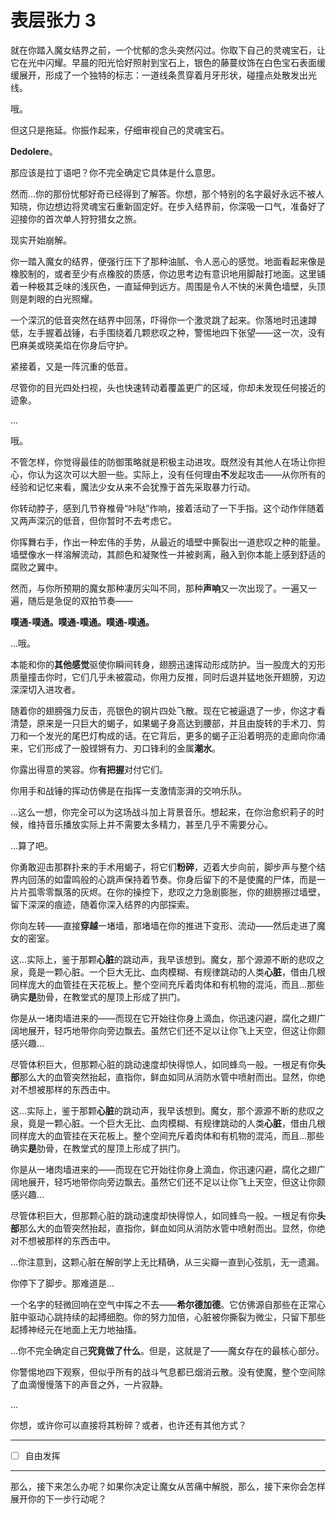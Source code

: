 # 表层张力 3

就在你踏入魔女结界之前，一个忧郁的念头突然闪过。你取下自己的灵魂宝石，让它在光中闪耀。早晨的阳光恰好照射到宝石上，银色的藤蔓纹饰在白色宝石表面缓缓展开，形成了一个独特的标志：一道线条贯穿着月牙形状，碰撞点处散发出光线。

哦。

但这只是拖延。你振作起来，仔细审视自己的灵魂宝石。

**Dedolere**。

那应该是拉丁语吧？你不完全确定它具体是什么意思。

然而...你的那份忧郁好奇已经得到了解答。你想，那个特别的名字最好永远不被人知晓，你边想边将灵魂宝石重新固定好。在步入结界前，你深吸一口气，准备好了迎接你的首次单人狩狩猎女之旅。

现实开始崩解。

你一踏入魔女的结界，便强行压下了那种油腻、令人恶心的感觉。地面看起来像是橡胶制的，或者至少有点橡胶的质感，你边思考边有意识地用脚敲打地面。这里铺着一种极其乏味的浅灰色，一直延伸到远方。周围是令人不快的米黄色墙壁，头顶则是刺眼的白光照耀。

一个深沉的低音突然在结界中回荡，吓得你一个激灵跳了起来。你落地时迅速蹲低，左手握着战锤，右手围绕着几颗悲叹之种，警惕地四下张望——这一次，没有巴麻美或晓美焰在你身后守护。

紧接着，又是一阵沉重的低音。

尽管你的目光四处扫视，头也快速转动着覆盖更广的区域，你却未发现任何接近的迹象。

...

哦。

不管怎样，你觉得最佳的防御策略就是积极主动进攻。既然没有其他人在场让你担心，你认为这次可以大胆一些。实际上，没有任何理由**不**发起攻击——从你所有的经验和记忆来看，魔法少女从来不会犹豫于首先采取暴力行动。

你转动脖子，感到几节脊椎骨“咔哒”作响，接着活动了一下手指。这个动作伴随着又两声深沉的低音，但你暂时不去考虑它。

你挥舞右手，作出一种宏伟的手势，从最近的墙壁中撕裂出一道悲叹之种的能量。墙壁像水一样溶解流动，其颜色和凝聚性一并被剥离，融入到你本能上感到舒适的腐败之翼中。

然而，与你所预期的魔女那种凄厉尖叫不同，那种**声响**又一次出现了。一遍又一遍，随后是急促的双拍节奏——

**噗通-噗通。噗通-噗通。噗通-噗通。**

...哦。

本能和你的**其他感觉**驱使你瞬间转身，翅膀迅速挥动形成防护。当一股庞大的刃形质量撞击你时，它们几乎未被震动，你用力反推，同时后退并猛地张开翅膀，刃边深深切入进攻者。

随着你的翅膀强力反击，亮银色的钢片四处飞散。现在它被逼退了一步，你这才看清楚，原来是一只巨大的蝎子，如果蝎子身高达到腰部，并且由旋转的手术刀、剪刀和一个发光的尾巴灯构成的话。在它背后，更多的蝎子正沿着明亮的走廊向你涌来，它们形成了一股铿锵有力、刃口锋利的金属**潮水**。

你露出得意的笑容。你**有把握**对付它们。

你用手和战锤的挥动仿佛是在指挥一支激情澎湃的交响乐队。

...这么一想，你完全可以为这场战斗加上背景音乐。想起来，在你治愈织莉子的时候，维持音乐播放实际上并不需要太多精力，甚至几乎不需要分心。

...算了吧。

你勇敢迎击那群扑来的手术用蝎子，将它们**粉碎**，迈着大步向前，脚步声与整个结界内回荡的如雷鸣般的心跳声保持着节奏。你身后留下的不是使魔的尸体，而是一片片孤零零飘落的灰烬。在你的操控下，悲叹之力急剧膨胀，你的翅膀擦过墙壁，留下深深的痕迹，随着你深入结界的内部探索。

你向左转——直接**穿越**一堵墙，那堵墙在你的推进下变形、流动——然后走进了魔女的密室。

这...实际上，鉴于那颗**心脏**的跳动声，我早该想到。魔女，那个源源不断的悲叹之泉，竟是一颗心脏。一个巨大无比、血肉模糊、有规律跳动的人类**心脏**，借由几根同样庞大的血管挂在天花板上。整个空间充斥着肉体和有机物的混沌，而且...那些确实**是**肋骨，在教堂式的屋顶上形成了拱门。

你是从一堵肉墙进来的——而现在它开始往你身上滴血，你迅速闪避，腐化之翅广阔地展开，轻巧地带你向旁边飘去。虽然它们还不足以让你飞上天空，但这让你颇感兴趣...

尽管体积巨大，但那颗心脏的跳动速度却快得惊人，如同蜂鸟一般。一根足有你**头部**那么大的血管突然抬起，直指你，鲜血如同从消防水管中喷射而出。显然，你绝对不想被那样的东西击中。

这...实际上，鉴于那颗**心脏**的跳动声，我早该想到。魔女，那个源源不断的悲叹之泉，竟是一颗心脏。一个巨大无比、血肉模糊、有规律跳动的人类**心脏**，借由几根同样庞大的血管挂在天花板上。整个空间充斥着肉体和有机物的混沌，而且...那些确实**是**肋骨，在教堂式的屋顶上形成了拱门。

你是从一堵肉墙进来的——而现在它开始往你身上滴血，你迅速闪避，腐化之翅广阔地展开，轻巧地带你向旁边飘去。虽然它们还不足以让你飞上天空，但这让你颇感兴趣...

尽管体积巨大，但那颗心脏的跳动速度却快得惊人，如同蜂鸟一般。一根足有你**头部**那么大的血管突然抬起，直指你，鲜血如同从消防水管中喷射而出。显然，你绝对不想被那样的东西击中。

...你注意到，这颗心脏在解剖学上无比精确，从三尖瓣一直到心弦肌，无一遗漏。

你停下了脚步。那难道是...

一个名字的轻微回响在空气中挥之不去——**希尔德加德**。它仿佛源自那些在正常心脏中驱动心跳持续的起搏细胞。你的努力加倍，心脏被你撕裂为微尘，只留下那些起搏神经元在地面上无力地抽搐。

...你不完全确定自己**究竟做了什么**。但是，这就是了——魔女存在的最核心部分。

你警惕地四下观察，但似乎所有的战斗气息都已烟消云散。没有使魔，整个空间除了血滴慢慢落下的声音之外，一片寂静。

...

你想，或许你可以直接将其粉碎？或者，也许还有其他方式？

---

- [ ] 自由发挥

---

那么，接下来怎么办呢？如果你决定让魔女从苦痛中解脱，那么，接下来你会怎样展开你的下一步行动呢？
